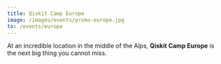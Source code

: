 ```yaml
---
title: Qiskit Camp Europe
image: /images/events/promo-europe.jpg
to: /events/europe
---
```

At an incredible location in the middle of the Alps, **Qiskit Camp Europe** is the next big thing you cannot miss.